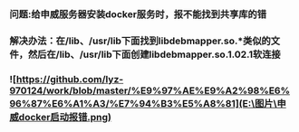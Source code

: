 ### 问题:给申威服务器安装docker服务时，报不能找到共享库的错
### 解决办法：在/lib、/usr/lib下面找到libdebmapper.so.*类似的文件，然后在/lib、/usr/lib下面创建libdebmapper.so.1.02.1软连接
### ![https://github.com/lyz-970124/work/blob/master/%E9%97%AE%E9%A2%98%E6%96%87%E6%A1%A3/%E7%94%B3%E5%A8%81](E:\图片\申威docker启动报错.png)
